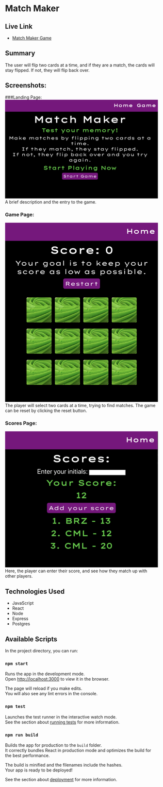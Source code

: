 # Match Maker

## Live Link
- [Match Maker Game](https://match-maker.christinamlabay.now.sh/)

## Summary
The user will flip two cards at a time, and if they are a match, the cards will stay flipped.
If not, they will flip back over.

## Screenshots:

###Landing Page: 
![Landing Page](Screenshots/LandingPage.png)
A brief description and the entry to the game.

### Game Page:
![Game Page](Screenshots/Game.png)
The player will select two cards at a time, trying to find matches. The game can be reset by clicking the reset button.

### Scores Page:
![Scores Page](Screenshots/Scores.png)
Here, the player can enter their score, and see how they match up with other players.


## Technologies Used
* JavaScript
* React 
* Node
* Express
* Postgres

## Available Scripts

In the project directory, you can run:

### `npm start`

Runs the app in the development mode.<br>
Open [http://localhost:3000](http://localhost:3000) to view it in the browser.

The page will reload if you make edits.<br>
You will also see any lint errors in the console.

### `npm test`

Launches the test runner in the interactive watch mode.<br>
See the section about [running tests](https://facebook.github.io/create-react-app/docs/running-tests) for more information.

### `npm run build`

Builds the app for production to the `build` folder.<br>
It correctly bundles React in production mode and optimizes the build for the best performance.

The build is minified and the filenames include the hashes.<br>
Your app is ready to be deployed!

See the section about [deployment](https://facebook.github.io/create-react-app/docs/deployment) for more information.
